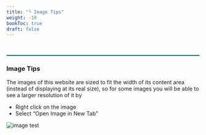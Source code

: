 ```yaml
---
title: "└ Image Tips"
weight: -10
bookToc: true
draft: false
---
```


<br/>

<hr style="border: 1px solid #44c0c9;">

### Image Tips
The images of this website are sized to fit the width of its content area (instead of displaying at its real size), so for some images you will be able to see a larger resolution of it by 

 * Right click on the image
 * Select “Open Image in New Tab”

![image test](../img/image-test.jpg)